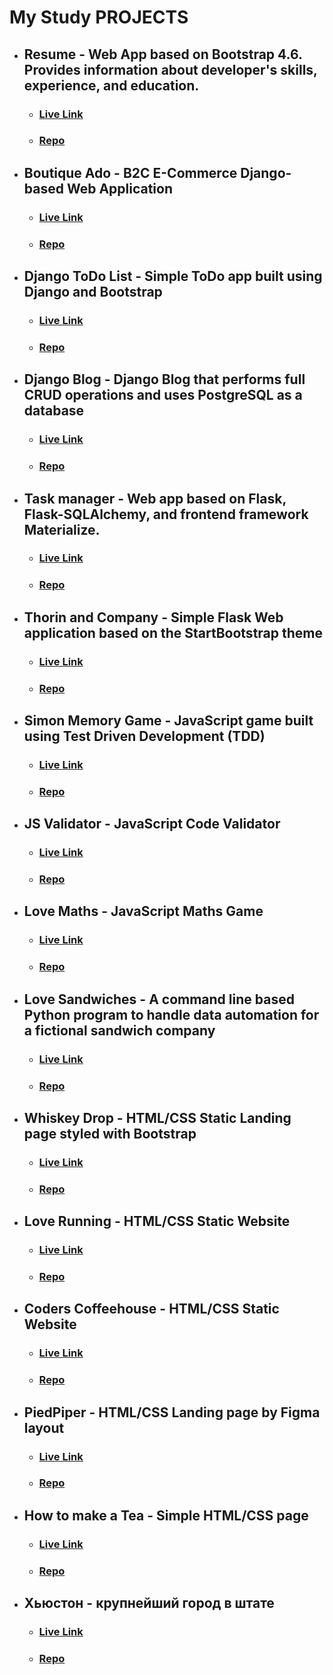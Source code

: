 # My Study PROJECTS

- ## Resume - Web App based on Bootstrap 4.6. Provides information about developer's skills, experience, and education.
    - ### [Live Link](https://resume-pavlo-myskov.netlify.app/)
    - ### [Repo](https://github.com/FlashDrag/resume-pavlo-myskov/)

- ## Boutique Ado - B2C E-Commerce Django-based Web Application
    - ### [Live Link]()
    - ### [Repo](https://github.com/FlashDrag/boutique-ado)

- ## Django ToDo List - Simple ToDo app built using Django and Bootstrap
    - ### [Live Link](https://to-do-app-django.herokuapp.com/)
    - ### [Repo](https://github.com/FlashDrag/django-to-do-app)

- ## Django Blog - Django Blog that performs full CRUD operations and uses PostgreSQL as a database
    - ### [Live Link](https://django--blog.herokuapp.com/)
    - ### [Repo](https://github.com/FlashDrag/django-blog)

- ## Task manager - Web app based on Flask, Flask-SQLAlchemy, and frontend framework Materialize.
    - ### [Live Link](https://taskmanager-flaskapp.herokuapp.com/)
    - ### [Repo](https://github.com/FlashDrag/flask-task-manager)

- ## Thorin and Company - Simple Flask Web application based on the StartBootstrap theme
    - ### [Live Link](https://flask-app-thorin-and-company.herokuapp.com)
    - ### [Repo](https://github.com/FlashDrag/thorin-flask-app)

- ## Simon Memory Game - JavaScript game built using Test Driven Development (TDD)
    - ### [Live Link](https://flashdrag.github.io/simon-memory-game/)
    - ### [Repo](https://github.com/FlashDrag/simon-memory-game)

- ## JS Validator - JavaScript Code Validator
    - ### [Live Link](https://js-validator.netlify.app/)
    - ### [Repo](https://github.com/FlashDrag/js-validator)

- ## Love Maths - JavaScript Maths Game
    - ### [Live Link](https://flashdrag.github.io/love-maths/)
    - ### [Repo](https://github.com/FlashDrag/love-maths)

- ## Love Sandwiches - A command line based Python program to handle data automation for a fictional sandwich company
    - ### [Live Link](https://love-sandwiches-code-inst.herokuapp.com/)
    - ### [Repo](https://github.com/FlashDrag/love-sandwiches)

- ## Whiskey Drop - HTML/CSS Static Landing page styled with Bootstrap
    - ### [Live Link](https://flashdrag.github.io/whiskey-drop/)
    - ### [Repo](https://github.com/FlashDrag/whiskey-drop/)

- ## Love Running - HTML/CSS Static Website
    - ### [Live Link](https://flashdrag.github.io/love-running/)
    - ### [Repo](https://github.com/FlashDrag/love-running)

- ## Coders Coffeehouse - HTML/CSS Static Website
    - ### [Live Link](https://flashdrag.github.io/coders_coffeehouse/)
    - ### [Repo](https://github.com/FlashDrag/coders_coffeehouse)

- ## PiedPiper - HTML/CSS Landing page by Figma layout
    - ### [Live Link](https://flashdrag.github.io/piedpiper/)
    - ### [Repo](https://github.com/FlashDrag/piedpiper)

- ## How to make a Tea - Simple HTML/CSS page
    - ### [Live Link](https://flashdrag.github.io/tea/)
    - ### [Repo](https://github.com/FlashDrag/tea)

- ## Хьюстон - крупнейший город в штате
    - ### [Live Link](https://flashdrag.github.io/houston/)
    - ### [Repo](https://github.com/FlashDrag/houston)